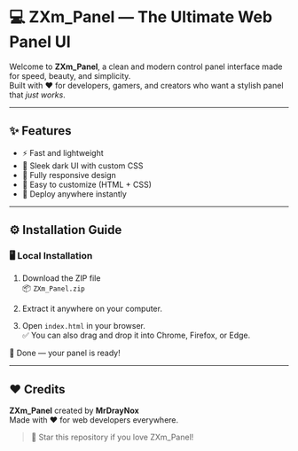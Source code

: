 #  💻 ZXm_Panel — The Ultimate Web Panel UI

Welcome to **ZXm_Panel**, a clean and modern control panel interface made for speed, beauty, and simplicity.  
Built with ❤️ for developers, gamers, and creators who want a stylish panel that *just works*.

---

## ✨ Features

- ⚡ Fast and lightweight  
- 🎨 Sleek dark UI with custom CSS  
- 📱 Fully responsive design  
- 🧩 Easy to customize (HTML + CSS)  
- 🚀 Deploy anywhere instantly  

---

## ⚙️ Installation Guide

### 🖥️ Local Installation

1. Download the ZIP file  
   📦 `ZXm_Panel.zip`

2. Extract it anywhere on your computer.

3. Open `index.html` in your browser.  
   ✅ You can also drag and drop it into Chrome, Firefox, or Edge.

🎉 Done — your panel is ready!

---

## ❤️ Credits

**ZXm_Panel** created by **MrDrayNox**  
Made with ❤️ for web developers everywhere.

> 🌟 Star this repository if you love ZXm_Panel!

